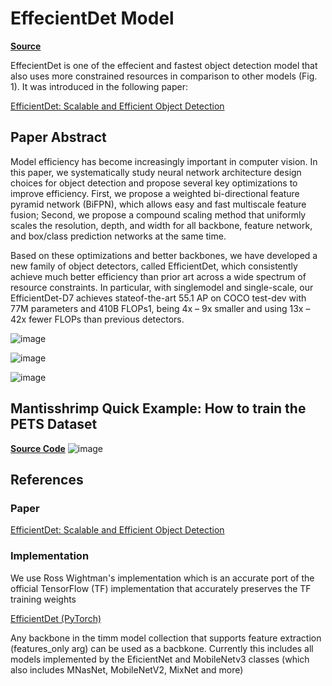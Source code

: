 # EffecientDet Model

[**Source**](https://github.com/airctic/mantisshrimp/tree/master/mantisshrimp/models/efficientdet)

EffecientDet is one of the effecient and fastest object detection model that also uses more constrained resources in comparison to other models (Fig. 1). It was introduced in the following paper:

[EfficientDet: Scalable and Efficient Object Detection](https://arxiv.org/pdf/1911.09070.pdf)


## Paper Abstract
Model efficiency has become increasingly important in computer vision. In this paper, we systematically study neural network architecture design choices for object detection and propose several key optimizations to improve efficiency.
First, we propose a weighted bi-directional feature pyramid network (BiFPN), which allows easy and fast multiscale feature fusion; Second, we propose a compound scaling method that uniformly scales the resolution, depth, and width for all backbone, feature network, and box/class prediction networks at the same time. 

Based on these optimizations and better backbones, we have developed a new family of object detectors, called EfficientDet, which consistently achieve much better efficiency than prior art across a wide spectrum of resource constraints. In particular, with singlemodel and single-scale, our EfficientDet-D7 achieves stateof-the-art 55.1 AP on COCO test-dev with 77M parameters and 410B FLOPs1, being 4x – 9x smaller and using 13x – 42x fewer FLOPs than previous detectors. 

![image](https://airctic.github.io/mantisshrimp/images/effecientdet-fig1.png)

![image](https://airctic.github.io/mantisshrimp/images/effecientdet-fig2.png)

![image](https://airctic.github.io/mantisshrimp/images/effecientdet-fig3.png)

## Mantisshrimp Quick Example: How to train the **PETS Dataset**

[**Source Code**](https://airctic.github.io/mantisshrimp/examples/how_train_dataset_exp/)
![image](https://airctic.github.io/mantisshrimp/images/effecientdet-training.png)


## References

### Paper
[EfficientDet: Scalable and Efficient Object Detection](https://arxiv.org/pdf/1911.09070.pdf)


### Implementation

We use Ross Wightman's implementation which is an accurate port of the official TensorFlow (TF) implementation that accurately preserves the TF training weights

[EfficientDet (PyTorch)](https://github.com/rwightman/efficientdet-pytorch)

Any backbone in the timm model collection that supports feature extraction (features_only arg) can be used as a bacbkone.
Currently this  includes  all models implemented by the EficientNet and MobileNetv3 classes (which also includes MNasNet, MobileNetV2, MixNet and more)


